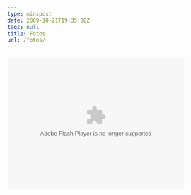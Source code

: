 ```yaml
---
type: minipost
date: 2009-10-21T19:35:00Z
tags: null
title: Fotos
url: /fotos/
---
```


<object width="400" height="300"> <param name="flashvars" value="offsite=true&lang=en-us&page_show_url=%2Fphotos%2Fadolforamirez%2Fshow%2F&page_show_back_url=%2Fphotos%2Fadolforamirez%2F&user_id=84603947@N00&jump_to="></param> <param name="movie" value="https://www.flickr.com/apps/slideshow/show.swf?v=71649"></param> <param name="allowFullScreen" value="true"></param><embed type="application/x-shockwave-flash" src="http://www.flickr.com/apps/slideshow/show.swf?v=71649" allowFullScreen="true" flashvars="offsite=true&lang=en-us&page_show_url=%2Fphotos%2Fadolforamirez%2Fshow%2F&page_show_back_url=%2Fphotos%2Fadolforamirez%2F&user_id=84603947@N00&jump_to=" width="400" height="300"></embed></object>
